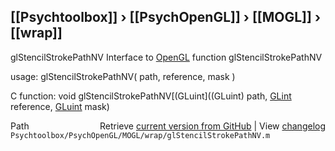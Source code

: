 ## [[Psychtoolbox]] &#8250; [[PsychOpenGL]] &#8250; [[MOGL]] &#8250; [[wrap]]

glStencilStrokePathNV  Interface to [OpenGL](OpenGL) function glStencilStrokePathNV  
  
usage:  glStencilStrokePathNV( path, reference, mask )  
  
C function:  void glStencilStrokePathNV[(GLuint]((GLuint) path, [GLint](GLint) reference, [GLuint](GLuint) mask)  




<div class="code_header" style="text-align:right;">
  <span style="float:left;">Path&nbsp;&nbsp;</span> <span class="counter">Retrieve <a href=
  "https://raw.github.com/Psychtoolbox-3/Psychtoolbox-3/beta/Psychtoolbox/PsychOpenGL/MOGL/wrap/glStencilStrokePathNV.m">current version from GitHub</a> | View <a href=
  "https://github.com/Psychtoolbox-3/Psychtoolbox-3/commits/beta/Psychtoolbox/PsychOpenGL/MOGL/wrap/glStencilStrokePathNV.m">changelog</a></span>
</div>
<div class="code">
  <code>Psychtoolbox/PsychOpenGL/MOGL/wrap/glStencilStrokePathNV.m</code>
</div>

